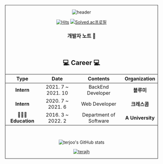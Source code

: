 <div align="center" style="text-align:center; border: solid 1px;">
  
![header](https://capsule-render.vercel.app/api?type=waving&color=#fce400&height=200&section=header&text=terajh's%20Github&fontSize=50&fontColor=ffffff)

<div align="center" style="text-align:center">
  
[![Hits](https://hits.seeyoufarm.com/api/count/incr/badge.svg?url=https%3A%2F%2Fgithub.com%2Fterajh&count_bg=%2379C83D&title_bg=%23555555&icon=&icon_color=%23E7E7E7&title=hits&edge_flat=false)](https://hits.seeyoufarm.com)
[![Solved.ac프로필](http://mazassumnida.wtf/api/mini/generate_badge?boj=terajoohyun)](https://solved.ac/terajoohyun)
  
<h3 align="center"> 개발자 노트 📖 </h3>
<br>
<h2 align="center"> 💻 Career 💻  </h2>

| **Type** | **Date** | **Contents** | **Organization** |
|:--------:|:--------:|:--------:|:--------:|
| **Intern** | 2021. 7 ~ 2021. 10 | BackEnd Developer | **블루미**|
| **Intern** | 2020. 7 ~ 2021. 6 | Web Developer | **크레스콤** |
| **🧑🏻‍🎓Education** | 2016. 3 ~ 2022. 2| Department of Software | **A University** |
</p>

<br>

![terjoo's GitHub stats](https://github-readme-stats.vercel.app/api?username=terajh&show_icons=true&theme=radical)

[![terajh](http://mazassumnida.wtf/api/generate_badge?boj=terajoohyun)](https://solved.ac/terajoohyun)


</div>
</div>
